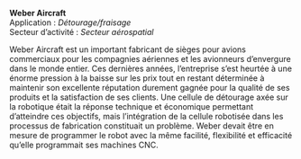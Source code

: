 **Weber Aircraft**
<br />Application : *Détourage/fraisage*
<br />Secteur d’activité : *Secteur aérospatial*

Weber Aircraft est un important fabricant de sièges pour avions commerciaux pour les compagnies aériennes et les avionneurs d’envergure dans le monde entier. Ces dernières années, l’entreprise s’est heurtée à une énorme pression à la baisse sur les prix tout en restant déterminée à maintenir son excellente réputation durement gagnée pour la qualité de ses produits et la satisfaction de ses clients. Une cellule de détourage axée sur la robotique était la réponse technique et économique permettant d’atteindre ces objectifs, mais l’intégration de la cellule robotisée dans les processus de fabrication constituait un problème. Weber devait être en mesure de programmer le robot avec la même facilité, flexibilité et efficacité qu’elle programmait ses machines CNC.